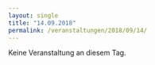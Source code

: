 ```yaml
---
layout: single
title: "14.09.2018"
permalink: /veranstaltungen/2018/09/14/
---
```


Keine Veranstaltung an diesem Tag.
